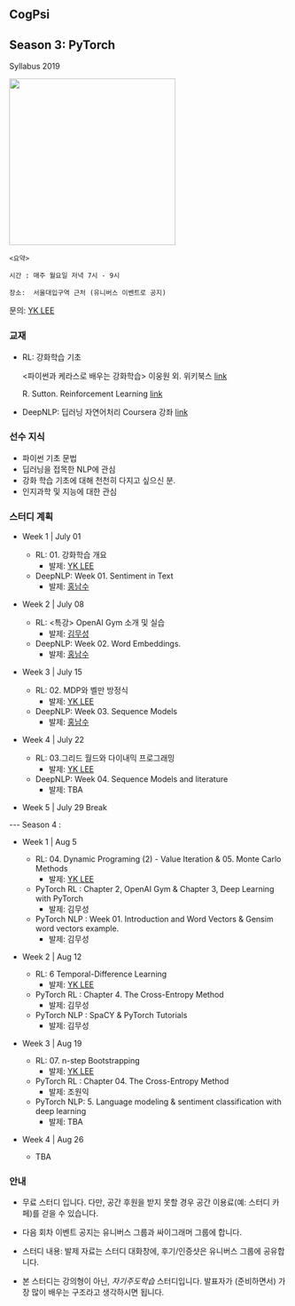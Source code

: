 ## CogPsi

## Season 3: PyTorch <br>

Syllabus 2019

<img src = "./cogpsi_poster_S4.png  " width = 300 />

    <요약>

    시간 : 매주 월요일 저녁 7시 - 9시

    장소:  서울대입구역 근처 (유니버스 이벤트로 공지)

문의: [YK LEE](https://web.facebook.com/yklee78)

### 교재

- RL: 강화학습 기초

  <파이썬과 케라스로 배우는 강화학습> 이웅원 외. 위키북스 [link](http://www.yes24.com/Product/goods/44136413)

  R. Sutton. Reinforcement Learning
  [link](https://web.stanford.edu/class/psych209/Readings/SuttonBartoIPRLBook2ndEd.pdf)

* DeepNLP: 딥러닝 자연어처리
  <Natural Language Processing in TensorFlow> Coursera 강좌 [link](https://www.coursera.org/learn/natural-language-processing-tensorflow)

### 선수 지식

- 파이썬 기초 문법
- 딥러닝을 접목한 NLP에 관심
- 강화 학습 기초에 대해 천천히 다지고 싶으신 분.
- 인지과학 및 지능에 대한 관심

### 스터디 계획

- Week 1 | July 01

  - RL: 01. 강화학습 개요
    - 발제: [YK LEE](https://github.com/yoonlee78)
  - DeepNLP: Week 01. Sentiment in Text
    - 발제: [홍남수](https://github.com/sucream)

- Week 2 | July 08

  - RL: <특강> OpenAI Gym 소개 및 실습 
    - 발제: [김무성](https://github.com/mooithub)
  - DeepNLP: Week 02. Word Embeddings.
    - 발제: [홍남수](https://github.com/sucream)

- Week 3 | July 15

  - RL: 02. MDP와 벨만 방정식
    - 발제: [YK LEE](https://github.com/yoonlee78)
  - DeepNLP: Week 03. Sequence Models
    - 발제: [홍남수](https://github.com/sucream)

- Week 4 | July 22

  - RL: 03.그리드 월드와 다이내믹 프로그래밍
    - 발제: [YK LEE](https://github.com/yoonlee78)
  - DeepNLP: Week 04. Sequence Models and literature
    - 발제: TBA

- Week 5 | July 29
Break

--- Season 4 : 

- Week 1 | Aug 5
  - RL: 04. Dynamic Programing (2) - Value Iteration & 05. Monte Carlo Methods
    - 발제: [YK LEE](https://github.com/yoonlee78)
  - PyTorch RL : Chapter 2, OpenAI Gym & Chapter 3, Deep Learning with PyTorch
    - 발제: 김무성
  - PyTorch NLP : Week 01. Introduction and Word Vectors & Gensim word vectors example. 
    - 발제: 김무성
    
- Week 2 | Aug 12
  - RL: 6 Temporal-Difference Learning
    - 발제: [YK LEE](https://github.com/yoonlee78)
  - PyTorch RL : Chapter 4. The Cross-Entropy Method
    - 발제: 김무성
  - PyTorch NLP : SpaCY & PyTorch Tutorials  
    - 발제: 김무성


- Week 3 | Aug 19
  - RL: 07. n-step Bootstrapping
    - 발제: [YK LEE](https://github.com/yoonlee78)
  - PyTorch RL : Chapter 04. The Cross-Entropy Method
    - 발제: 조원익
  - PyTorch NLP: 5. Language modeling & sentiment classification with deep learning
    - 발제: TBA

- Week 4 | Aug 26
    - TBA


### 안내

- 무료 스터디 입니다. 다만, 공간 후원을 받지 못할 경우 공간 이용료(예: 스터디 카페)를 걷을 수 있습니다.

- 다음 회차 이벤트 공지는 유니버스 그룹과 싸이그래머 그룹에 합니다.

- 스터디 내용: 발제 자료는 스터디 대화창에, 후기/인증샷은 유니버스 그룹에 공유합니다.

- 본 스터디는 강의형이 아닌, _자기주도학습_ 스터디입니다. 발표자가 (준비하면서) 가장 많이 배우는 구조라고 생각하시면 됩니다.
